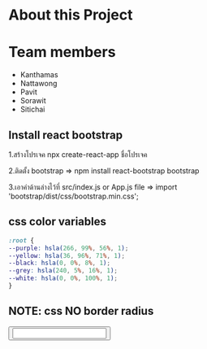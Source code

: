 # About this Project

# Team members

- Kanthamas
- Nattawong
- Pavit
- Sorawit
- Sitichai

## Install react bootstrap
1.สร้างโปรเจค
npx create-react-app ชื่อโปรเจค

2.ติดตั้ง bootstrap =>
npm install react-bootstrap bootstrap

3.เอาคำด้านล่างไว้ที่ src/index.js or App.js file =>
import 'bootstrap/dist/css/bootstrap.min.css';

##  css color variables
```css
:root {
--purple: hsla(266, 99%, 56%, 1);
--yellow: hsla(36, 96%, 71%, 1);
--black: hsla(0, 0%, 8%, 1);
--grey: hsla(240, 5%, 16%, 1);
--white: hsla(0, 0%, 100%, 1);
}
```
## NOTE: css NO border radius 
<button>
<input>
  
